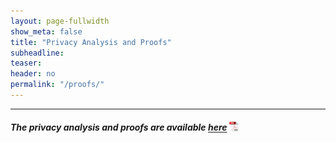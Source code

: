 ```yaml
---
layout: page-fullwidth
show_meta: false
title: "Privacy Analysis and Proofs"
subheadline:
teaser:
header: no
permalink: "/proofs/"
---
```

----------


##### The privacy analysis and proofs are available [here](https://privapprox.github.io/docs/proofs.pdf) <a href="/docs/proofs.pdf"><img class="t0" width="3%" src="/images/report-icon.png" alt=""></a>
